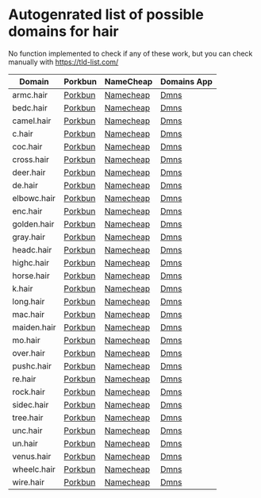 # Autogenrated list of possible domains for hair

No function implemented to check if any of these work, but you can check manually with https://tld-list.com/

| Domain | Porkbun | NameCheap | Domains App |
|---|---|---|---|
| armc.hair | [Porkbun](https://porkbun.com/checkout/search?prb=e814663da1&tlds=&idnLanguage=&search=search&q=armc.hair) | [Namecheap](https://www.namecheap.com/domains/registration/results/?domain=armc.hair) | [Dmns](https://dmns.app/domains?q=armc.hair) |
| bedc.hair | [Porkbun](https://porkbun.com/checkout/search?prb=e814663da1&tlds=&idnLanguage=&search=search&q=bedc.hair) | [Namecheap](https://www.namecheap.com/domains/registration/results/?domain=bedc.hair) | [Dmns](https://dmns.app/domains?q=bedc.hair) |
| camel.hair | [Porkbun](https://porkbun.com/checkout/search?prb=e814663da1&tlds=&idnLanguage=&search=search&q=camel.hair) | [Namecheap](https://www.namecheap.com/domains/registration/results/?domain=camel.hair) | [Dmns](https://dmns.app/domains?q=camel.hair) |
| c.hair | [Porkbun](https://porkbun.com/checkout/search?prb=e814663da1&tlds=&idnLanguage=&search=search&q=c.hair) | [Namecheap](https://www.namecheap.com/domains/registration/results/?domain=c.hair) | [Dmns](https://dmns.app/domains?q=c.hair) |
| coc.hair | [Porkbun](https://porkbun.com/checkout/search?prb=e814663da1&tlds=&idnLanguage=&search=search&q=coc.hair) | [Namecheap](https://www.namecheap.com/domains/registration/results/?domain=coc.hair) | [Dmns](https://dmns.app/domains?q=coc.hair) |
| cross.hair | [Porkbun](https://porkbun.com/checkout/search?prb=e814663da1&tlds=&idnLanguage=&search=search&q=cross.hair) | [Namecheap](https://www.namecheap.com/domains/registration/results/?domain=cross.hair) | [Dmns](https://dmns.app/domains?q=cross.hair) |
| deer.hair | [Porkbun](https://porkbun.com/checkout/search?prb=e814663da1&tlds=&idnLanguage=&search=search&q=deer.hair) | [Namecheap](https://www.namecheap.com/domains/registration/results/?domain=deer.hair) | [Dmns](https://dmns.app/domains?q=deer.hair) |
| de.hair | [Porkbun](https://porkbun.com/checkout/search?prb=e814663da1&tlds=&idnLanguage=&search=search&q=de.hair) | [Namecheap](https://www.namecheap.com/domains/registration/results/?domain=de.hair) | [Dmns](https://dmns.app/domains?q=de.hair) |
| elbowc.hair | [Porkbun](https://porkbun.com/checkout/search?prb=e814663da1&tlds=&idnLanguage=&search=search&q=elbowc.hair) | [Namecheap](https://www.namecheap.com/domains/registration/results/?domain=elbowc.hair) | [Dmns](https://dmns.app/domains?q=elbowc.hair) |
| enc.hair | [Porkbun](https://porkbun.com/checkout/search?prb=e814663da1&tlds=&idnLanguage=&search=search&q=enc.hair) | [Namecheap](https://www.namecheap.com/domains/registration/results/?domain=enc.hair) | [Dmns](https://dmns.app/domains?q=enc.hair) |
| golden.hair | [Porkbun](https://porkbun.com/checkout/search?prb=e814663da1&tlds=&idnLanguage=&search=search&q=golden.hair) | [Namecheap](https://www.namecheap.com/domains/registration/results/?domain=golden.hair) | [Dmns](https://dmns.app/domains?q=golden.hair) |
| gray.hair | [Porkbun](https://porkbun.com/checkout/search?prb=e814663da1&tlds=&idnLanguage=&search=search&q=gray.hair) | [Namecheap](https://www.namecheap.com/domains/registration/results/?domain=gray.hair) | [Dmns](https://dmns.app/domains?q=gray.hair) |
| headc.hair | [Porkbun](https://porkbun.com/checkout/search?prb=e814663da1&tlds=&idnLanguage=&search=search&q=headc.hair) | [Namecheap](https://www.namecheap.com/domains/registration/results/?domain=headc.hair) | [Dmns](https://dmns.app/domains?q=headc.hair) |
| highc.hair | [Porkbun](https://porkbun.com/checkout/search?prb=e814663da1&tlds=&idnLanguage=&search=search&q=highc.hair) | [Namecheap](https://www.namecheap.com/domains/registration/results/?domain=highc.hair) | [Dmns](https://dmns.app/domains?q=highc.hair) |
| horse.hair | [Porkbun](https://porkbun.com/checkout/search?prb=e814663da1&tlds=&idnLanguage=&search=search&q=horse.hair) | [Namecheap](https://www.namecheap.com/domains/registration/results/?domain=horse.hair) | [Dmns](https://dmns.app/domains?q=horse.hair) |
| k.hair | [Porkbun](https://porkbun.com/checkout/search?prb=e814663da1&tlds=&idnLanguage=&search=search&q=k.hair) | [Namecheap](https://www.namecheap.com/domains/registration/results/?domain=k.hair) | [Dmns](https://dmns.app/domains?q=k.hair) |
| long.hair | [Porkbun](https://porkbun.com/checkout/search?prb=e814663da1&tlds=&idnLanguage=&search=search&q=long.hair) | [Namecheap](https://www.namecheap.com/domains/registration/results/?domain=long.hair) | [Dmns](https://dmns.app/domains?q=long.hair) |
| mac.hair | [Porkbun](https://porkbun.com/checkout/search?prb=e814663da1&tlds=&idnLanguage=&search=search&q=mac.hair) | [Namecheap](https://www.namecheap.com/domains/registration/results/?domain=mac.hair) | [Dmns](https://dmns.app/domains?q=mac.hair) |
| maiden.hair | [Porkbun](https://porkbun.com/checkout/search?prb=e814663da1&tlds=&idnLanguage=&search=search&q=maiden.hair) | [Namecheap](https://www.namecheap.com/domains/registration/results/?domain=maiden.hair) | [Dmns](https://dmns.app/domains?q=maiden.hair) |
| mo.hair | [Porkbun](https://porkbun.com/checkout/search?prb=e814663da1&tlds=&idnLanguage=&search=search&q=mo.hair) | [Namecheap](https://www.namecheap.com/domains/registration/results/?domain=mo.hair) | [Dmns](https://dmns.app/domains?q=mo.hair) |
| over.hair | [Porkbun](https://porkbun.com/checkout/search?prb=e814663da1&tlds=&idnLanguage=&search=search&q=over.hair) | [Namecheap](https://www.namecheap.com/domains/registration/results/?domain=over.hair) | [Dmns](https://dmns.app/domains?q=over.hair) |
| pushc.hair | [Porkbun](https://porkbun.com/checkout/search?prb=e814663da1&tlds=&idnLanguage=&search=search&q=pushc.hair) | [Namecheap](https://www.namecheap.com/domains/registration/results/?domain=pushc.hair) | [Dmns](https://dmns.app/domains?q=pushc.hair) |
| re.hair | [Porkbun](https://porkbun.com/checkout/search?prb=e814663da1&tlds=&idnLanguage=&search=search&q=re.hair) | [Namecheap](https://www.namecheap.com/domains/registration/results/?domain=re.hair) | [Dmns](https://dmns.app/domains?q=re.hair) |
| rock.hair | [Porkbun](https://porkbun.com/checkout/search?prb=e814663da1&tlds=&idnLanguage=&search=search&q=rock.hair) | [Namecheap](https://www.namecheap.com/domains/registration/results/?domain=rock.hair) | [Dmns](https://dmns.app/domains?q=rock.hair) |
| sidec.hair | [Porkbun](https://porkbun.com/checkout/search?prb=e814663da1&tlds=&idnLanguage=&search=search&q=sidec.hair) | [Namecheap](https://www.namecheap.com/domains/registration/results/?domain=sidec.hair) | [Dmns](https://dmns.app/domains?q=sidec.hair) |
| tree.hair | [Porkbun](https://porkbun.com/checkout/search?prb=e814663da1&tlds=&idnLanguage=&search=search&q=tree.hair) | [Namecheap](https://www.namecheap.com/domains/registration/results/?domain=tree.hair) | [Dmns](https://dmns.app/domains?q=tree.hair) |
| unc.hair | [Porkbun](https://porkbun.com/checkout/search?prb=e814663da1&tlds=&idnLanguage=&search=search&q=unc.hair) | [Namecheap](https://www.namecheap.com/domains/registration/results/?domain=unc.hair) | [Dmns](https://dmns.app/domains?q=unc.hair) |
| un.hair | [Porkbun](https://porkbun.com/checkout/search?prb=e814663da1&tlds=&idnLanguage=&search=search&q=un.hair) | [Namecheap](https://www.namecheap.com/domains/registration/results/?domain=un.hair) | [Dmns](https://dmns.app/domains?q=un.hair) |
| venus.hair | [Porkbun](https://porkbun.com/checkout/search?prb=e814663da1&tlds=&idnLanguage=&search=search&q=venus.hair) | [Namecheap](https://www.namecheap.com/domains/registration/results/?domain=venus.hair) | [Dmns](https://dmns.app/domains?q=venus.hair) |
| wheelc.hair | [Porkbun](https://porkbun.com/checkout/search?prb=e814663da1&tlds=&idnLanguage=&search=search&q=wheelc.hair) | [Namecheap](https://www.namecheap.com/domains/registration/results/?domain=wheelc.hair) | [Dmns](https://dmns.app/domains?q=wheelc.hair) |
| wire.hair | [Porkbun](https://porkbun.com/checkout/search?prb=e814663da1&tlds=&idnLanguage=&search=search&q=wire.hair) | [Namecheap](https://www.namecheap.com/domains/registration/results/?domain=wire.hair) | [Dmns](https://dmns.app/domains?q=wire.hair) |
